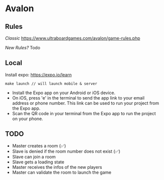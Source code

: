 # Avalon

## Rules

_Classic_
https://www.ultraboardgames.com/avalon/game-rules.php

_New Rules?_
Todo

## Local

Install expo: https://expo.io/learn

```
make launch // will launch mobile & server
```

- Install the Expo app on your Android or iOS device.
- On iOS, press 'e' in the terminal to send the app link to your email address or phone number. This link can be used to run your project from the Expo app.
- Scan the QR code in your terminal from the Expo app to run the project on your phone.

## TODO

- Master creates a room (✅)
- Slave is denied if the room number does not exist (✅)
- Slave can join a room
- Slave gets a loading state
- Master receives the infos of the new players
- Master can validate the room to launch the game
